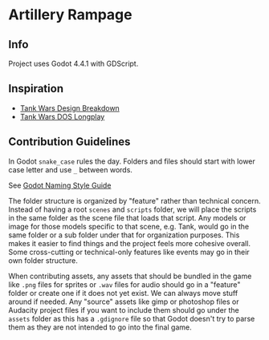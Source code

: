 # Artillery Rampage

## Info

Project uses Godot 4.4.1 with GDScript.

## Inspiration

- [Tank Wars Design Breakdown](https://www.youtube.com/watch?v=l0DzDR9B6To)
- [Tank Wars DOS Longplay](https://www.youtube.com/watch?v=Nl8YiKuGFGc)

## Contribution Guidelines

In Godot `snake_case` rules the day.  Folders and files should start with lower case letter and use `_` between words.

See [Godot Naming Style Guide](https://docs.godotengine.org/en/stable/tutorials/best_practices/project_organization.html#importing)

The folder structure is organized by "feature" rather than technical concern.  Instead of having a root `scenes` and `scripts` folder, we will place the scripts in the same folder as the scene file that loads that script. Any models or image for those models specific to that scene, e.g. Tank, would go in the same folder or a sub folder under that for organization purposes.  This makes it easier to find things and the project feels more cohesive overall.  Some cross-cutting or technical-only features like events may go in their own folder structure.

When contributing assets, any assets that should be bundled in the game like `.png` files for sprites or `.wav` files for audio should go in a "feature" folder or create one if it does not yet exist.  We can always move stuff around if needed.  Any "source" assets like gimp or photoshop files or Audacity project files if you want to include them should go under the `assets` folder as this has a `.gdignore` file so that Godot doesn't try to parse them as they are not intended to go into the final game.
